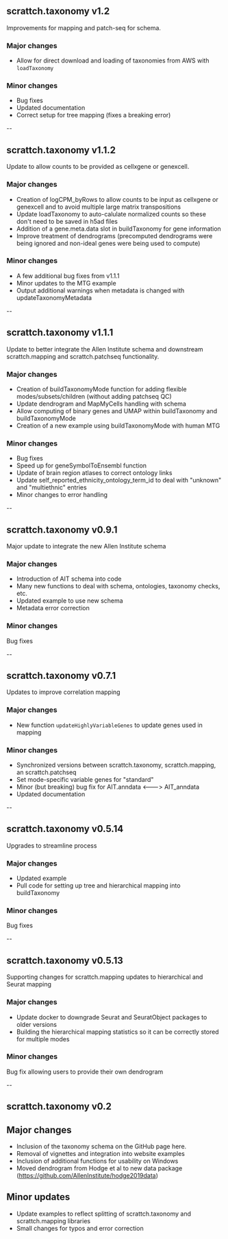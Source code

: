 ## scrattch.taxonomy v1.2

Improvements for mapping and patch-seq for schema.

### Major changes
* Allow for direct download and loading of taxonomies from AWS with `loadTaxonomy`

### Minor changes
* Bug fixes
* Updated documentation
* Correct setup for tree mapping (fixes a breaking error)

--

## scrattch.taxonomy v1.1.2

Update to allow counts to be provided as cellxgene or genexcell.

### Major changes
* Creation of logCPM_byRows to allow counts to be input as cellxgene or genexcell and to avoid multiple large matrix transpositions
* Update loadTaxonomy to auto-calulate normalized counts so these don't need to be saved in h5ad files
* Addition of a gene.meta.data slot in buildTaxonomy for gene information
* Improve treatment of dendrograms (precomputed dendrograms were being ignored and non-ideal genes were being used to compute)

### Minor changes
* A few additional bug fixes from v1.1.1
* Minor updates to the MTG example 
* Output additional warnings when metadata is changed with updateTaxonomyMetadata


--

## scrattch.taxonomy v1.1.1

Update to better integrate the Allen Institute schema and downstream scrattch.mapping and scrattch.patchseq functionality.

### Major changes
* Creation of buildTaxonomyMode function for adding flexible modes/subsets/children (without adding patchseq QC)
* Update dendrogram and MapMyCells handling with schema
* Allow computing of binary genes and UMAP within buildTaxonomy and buildTaxonomyMode
* Creation of a new example using buildTaxonomyMode with human MTG

### Minor changes
* Bug fixes
* Speed up for geneSymbolToEnsembl function
* Update of brain region atlases to correct ontology links
* Update self_reported_ethnicity_ontology_term_id to deal with "unknown" and "multiethnic" entries
* Minor changes to error handling 

--

## scrattch.taxonomy v0.9.1

Major update to integrate the new Allen Institute schema

### Major changes
* Introduction of AIT schema into code
* Many new functions to deal with schema, ontologies, taxonomy checks, etc.
* Updated example to use new schema
* Metadata error correction


### Minor changes
Bug fixes

--

## scrattch.taxonomy v0.7.1

Updates to improve correlation mapping

### Major changes
* New function `updateHighlyVariableGenes` to update genes used in mapping

### Minor changes
* Synchronized versions between scrattch.taxonomy, scrattch.mapping, an scrattch.patchseq
* Set mode-specific variable genes for "standard"
* Minor (but breaking) bug fix for AIT.anndata <---> AIT_anndata
* Updated documentation

--

## scrattch.taxonomy v0.5.14

Upgrades to streamline process

### Major changes
* Updated example
* Pull code for setting up tree and hierarchical mapping into buildTaxonomy

### Minor changes
Bug fixes

--

## scrattch.taxonomy v0.5.13

Supporting changes for scrattch.mapping updates to hierarchical and Seurat mapping

### Major changes
* Update docker to downgrade Seurat and SeuratObject packages to older versions
* Building the hierarchical mapping statistics so it can be correctly stored for multiple modes  

### Minor changes
Bug fix allowing users to provide their own dendrogram

--

## scrattch.taxonomy v0.2

## Major changes

* Inclusion of the taxonomy schema on the GitHub page here.
* Removal of vignettes and integration into website examples
* Inclusion of additional functions for usability on Windows
* Moved dendrogram from Hodge et al to new data package (https://github.com/AllenInstitute/hodge2019data)

## Minor updates

* Update examples to reflect splitting of scrattch.taxonomy and scrattch.mapping libraries
* Small changes for typos and error correction
